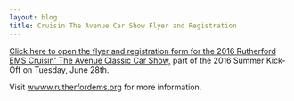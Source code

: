 ```yaml
---
layout: blog
title: Cruisin The Avenue Car Show Flyer and Registration
---
```


[Click here to open the flyer and registration form for the 2016 Rutherford EMS Cruisin' The Avenue Classic Car Show,](http://static.rutherford-nj.com/police/police%20blog%20posts/Summer%20Kick%20Off%202016%20Car%20Show%20.pdf) part of the 2016 Summer Kick-Off on Tuesday, June 28th. 

Visit [wwww.rutherfordems.org](http://www.rutherfordems.org/) for more information.
